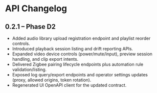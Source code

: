 # API Changelog

## 0.2.1 – Phase D2
- Added audio library upload registration endpoint and playlist reorder controls.
- Introduced playback session listing and drift reporting APIs.
- Expanded video device controls (power/mute/input), preview session handling, and clip export intents.
- Delivered Zigbee pairing lifecycle endpoints plus automation rule validation/listing.
- Exposed log query/export endpoints and operator settings updates (proxy, allowed origins, token rotation).
- Regenerated UI OpenAPI client for the updated contract.

